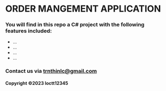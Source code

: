 # ORDER MANGEMENT APPLICATION
### You will find in this repo a C# project with the following features included:
* ...
* ...
* ...
* ...
### Contact us via trnthinlc@gmail.com
#### Copyright &#169;2023 loctt12345